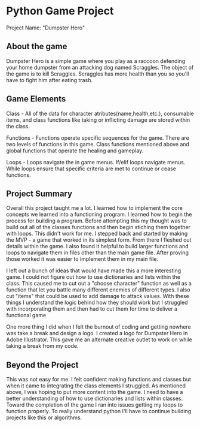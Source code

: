 # Python Game Project

Project Name: "Dumpster Hero"

## About the game
Dumpster Hero is a simple game where you play as a raccoon defending your home dumpster from an attacking dog named Scraggles. The object of the game is to kill Scraggles. Scraggles has more health than you so you'll have to fight him after eating trash. 

## Game Elements
Class - All of the data for character atributes(name,health,etc.), consumable items, and class functions like taking or inflicting damage are stored within the class.

Functions - Functions operate specific sequences for the game. There are two levels of functions in this game. Class functions mentioned above and global functions that operate the healing and gameplay.

Loops - Loops navigate the in game menus. If/elif loops navigate menus. While loops ensure that specific criteria are met to continue or cease functions.

## Project Summary
Overall this project taught me a lot. I learned how to implement the core concepts we learned into a functioning program. I learned how to begin the process for building a program. Before attempting this my thought was to build out all of the classes functions and then begin stiching them together with loops. This didn't work for me. I stepped back and started by making the MVP - a game that worked in its simplest form. From there I fleshed out details within the game. I also found it helpful to build larger functions and loops to navigate them in files other than the main game file. After proving those worked it was easier to implement them in my main file. 

I left out a bunch of ideas that would have made this a more interesting game. I could not figure out how to use dictionaries and lists within the class. This caused me to cut out a "choose character" function as well as a function that let you battle many different enemies of different types. I also cut "items" that could be used to add damage to attack values. With these things I understand the logic behind how they should work but I struggled with incorporating them and then had to cut them for time to deliver a functional game

One more thing I did when I felt the burnout of coding and getting nowhere was take a break and design a logo. I created a logo for Dumpster Hero in Adobe Illustrator. This gave me an alternate creative outlet to work on while taking a break from my code.

## Beyond the Project
This was not easy for me. I felt confident making functions and classes but when it came to integrating the class elements I struggled. As mentioned above, I was hoping to put more content into the game. I need to have a better understanding of how to use dictionaries and lists within classes. Toward the completion of the game I ran into issues getting my loops to function properly. To really understand python I'll have to continue building projects like this or algorithms.